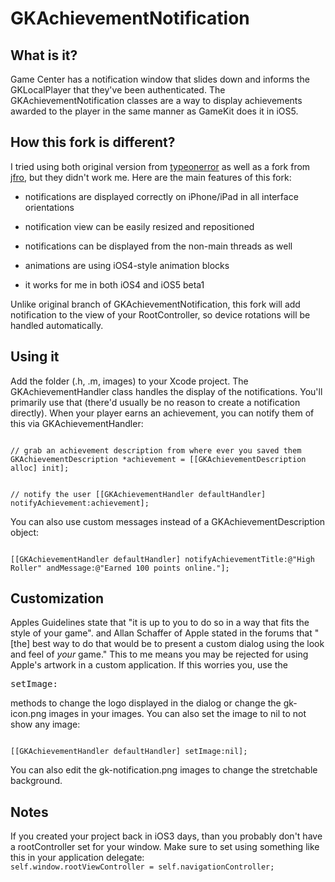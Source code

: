 GKAchievementNotification
=========================

What is it?
-----------

Game Center has a notification window that slides down and informs the GKLocalPlayer that they've been authenticated. The GKAchievementNotification classes are a way to display achievements awarded to the player in the same manner as GameKit does it in iOS5.

How this fork is different?
--------
I tried using both original version from [typeonerror](https://github.com/typeoneerror/GKAchievementNotification) as well as a fork from [jfro](https://github.com/jfro/BCAchievementNotification), but they didn't work me. 
Here are the main features of this fork:

* notifications are displayed correctly on iPhone/iPad in all interface orientations

* notification view can be easily resized and repositioned

* notifications can be displayed from the non-main threads as well

* animations are using iOS4-style animation blocks

* it works for me in both iOS4 and iOS5 beta1

Unlike original branch of GKAchievementNotification, this fork will add notification to the view of your RootController, so device rotations will be handled automatically.

Using it
--------

Add the folder (.h, .m, images) to your Xcode project. The GKAchievementHandler class handles the display of the notifications. You'll primarily use that (there'd usually be no reason to create a notification directly). When your player earns an achievement, you can notify them of this via GKAchievementHandler:

<code>
// grab an achievement description from where ever you saved them
GKAchievementDescription *achievement = [[GKAchievementDescription alloc] init];

// notify the user
[[GKAchievementHandler defaultHandler] notifyAchievement:achievement];
</code>

You can also use custom messages instead of a GKAchievementDescription object:

<code>
[[GKAchievementHandler defaultHandler] notifyAchievementTitle:@"High Roller" andMessage:@"Earned 100 points online."];
</code>

Customization
-------------

Apples Guidelines state that "it is up to you to do so in a way that fits the style of your game".  and Allan Schaffer of Apple stated in the forums that "[the] best way to do that would be to present a custom dialog using the look and feel of *your* game." This to me means you may be rejected for using Apple's artwork in a custom application. If this worries you, use the <pre>setImage:</pre> methods to change the logo displayed in the dialog or change the gk-icon.png images in your images. You can also set the image to nil to not show any image:

<code>
[[GKAchievementHandler defaultHandler] setImage:nil];
</code>

You can also edit the gk-notification.png images to change the stretchable background.

Notes
--------
If you created your project back in iOS3 days, than you probably don't have a rootController set for your window. Make sure to set using something like this in your application delegate:
<code>
	self.window.rootViewController = self.navigationController;	
</code>